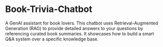# Book-Trivia-Chatbot
A GenAI assistant for book lovers. This chatbot uses Retrieval-Augmented Generation (RAG) to provide detailed answers to your questions by referencing  curated book summaries. It showcases how to build a smart Q&amp;A system over a specific knowledge base.
